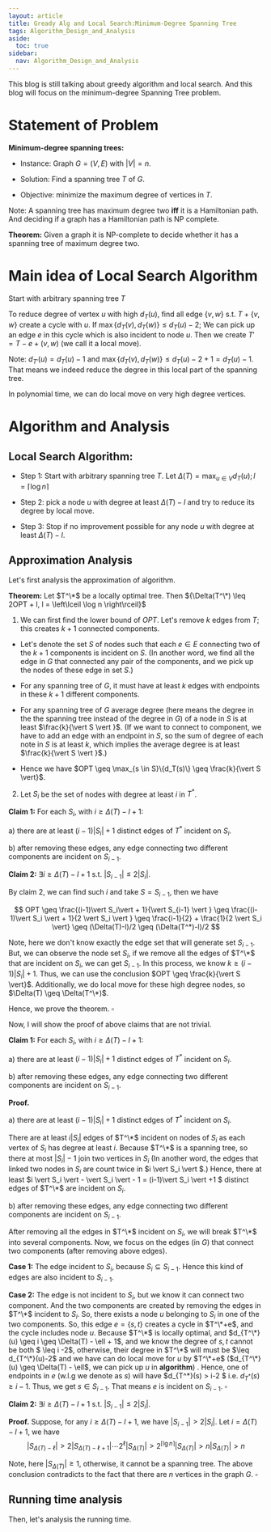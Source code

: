 ```yaml
---
layout: article
title: Gready Alg and Local Search:Minimum-Degree Spanning Tree
tags: Algorithm_Design_and_Analysis
aside:
  toc: true
sidebar:
  nav: Algorithm_Design_and_Analysis
---
```


This blog is still talking about greedy algorithm and local search. And this blog will focus on 
the minimum-degree Spanning Tree problem.

<!--more-->

# Statement of Problem

**Minimum-degree spanning trees:**

- Instance: Graph $G = (V, E)$ with $\vert V\vert = n$.

- Solution: Find a spanning tree $T$ of $G$.

- Objective: minimize the maximum degree of vertices in $T$.

Note: A spanning tree has maximum degree two **iff** it is a Hamiltonian path. And deciding if a graph has a Hamiltonian path is NP complete.

**Theorem:** Given a graph it is NP-complete to decide whether it has a spanning tree of maximum degree two.



# Main idea of Local Search Algorithm

Start with arbitrary spanning tree $T$

To reduce degree of vertex $u$ with high ${d_T(u)}$, find all edge ${\{v, w\}}$ s.t. ${T + \{v, w\}}$ create a cycle with $u$. If $\max\{d_T(v), d_T(w)\} \leq d_T(u) - 2$; We can pick up an edge $e$ in this cycle which is also incident to node ${u}$. Then we create $T' = T - e + (v, w)$ (we call it a local move).

Note: $d_{T'}(u) = d_T(u) - 1$ and $\max\{d_T(v), d_T(w)\} \leq d_T(u) - 2 + 1 = d_T(u) - 1$. That means we indeed reduce the degree in this local part of the spanning tree.

In polynomial time, we can do local move on very high degree vertices.



# Algorithm and Analysis

## Local Search Algorithm:

- Step 1: Start with arbitrary spanning tree $T$. Let ${\Delta(T) = \max_{u \in V} d_T(u); l = \left\lceil \log n \right\rceil}$

- Step 2: pick a node $u$ with degree at least $\Delta(T) - l$ and try to reduce its degree by local move.

- Step 3: Stop if no improvement possible for any node $u$ with degree at least $\Delta(T) - l$.

## Approximation Analysis

Let's first analysis the approximation of algorithm. 

**Theorem:** Let $T^\*$ be a locally optimal tree. Then ${\Delta(T^\*) \leq 2OPT + l, l = \left\lceil \log n \right\rceil}$

1. We can first find the lower bound of $OPT$. Let's remove $k$ edges from $T$; this creates $k + 1$ connected components.

  - Let's denote the set $S$ of nodes such that each $e \in E$ connecting two of the $k + 1$ components is incident on $S$. (In another word, we find all the edge in $G$ that connected any pair of the components, and we pick up the nodes of these edge in set $S$.)

  - For any spanning tree of $G$, it must have at least $k$ edges with endpoints in these $k+1$ different components.

  - For any spanning tree of $G$ average degree (here means the degree in the the spanning tree instead of the degree in $G$) of a node in $S$ is at least $\frac{k}{\vert S \vert }$. (If we want to connect to component, we have to add an edge with an endpoint in $S$, so the sum of degree of each note in $S$ is at least $k$, which implies the average degree is at least $\frac{k}{\vert S \vert }$.)

  - Hence we have $OPT \geq \max_{s \in S}\{d_T(s)\} \geq \frac{k}{\vert S \vert}$.

2. Let $S_i$ be the set of nodes with degree at least $i$ in $T^*$.

**Claim 1:** For each $S_i$, with $i \geq \Delta(T) - l + 1$:

  a) there are at least $(i - 1)\vert S_i \vert + 1$ distinct edges of $T^*$ incident on $S_i$.

  b) after removing these edges, any edge connecting two different components are incident on $S_{i-1}$.

**Claim 2:** $\exists i \geq \Delta(T) - l + 1$ s.t. $\vert S_{i-1} \vert \leq 2\vert S_i \vert$.



By claim 2, we can find such $i$ and take $S = S_{i-1}$, then we have 

$$
OPT \geq  \frac{(i-1)\vert S_i\vert + 1}{\vert S_{i-1} \vert } \geq \frac{(i-1)\vert S_i \vert + 1}{2 \vert S_i \vert } \geq \frac{i-1}{2} + \frac{1}{2 \vert S_i \vert} \geq (\Delta(T)-l)/2 \geq (\Delta(T^*)-l)/2
$$

Note, here we don't know exactly the edge set that will generate set $S_{i-1}$. But, we can observe the node set $S_{i}$, if we remove all the edges of $T^\*$ that are incident on $S_i$, we can get $S_{i-1}$. In this process, we know $k \geq (i - 1) \vert S_i \vert + 1$. Thus, we can use the conclusion $OPT \geq \frac{k}{\vert S \vert}$. Additionally, we do local move for these high degree nodes, so $\Delta(T) \geq \Delta(T^\*)$.

Hence, we prove the theorem. $\square$



Now, I will show the proof of above claims that are not trivial. 



**Claim 1:** For each $S_i$, with $i \geq \Delta(T) - l + 1$:

  a) there are at least $(i - 1)\vert S_i\vert + 1$ distinct edges of $T^*$ incident on $S_i$.

  b) after removing these edges,  any edge connecting two different components are incident on $S_{i-1}$.



**Proof.** 

a) there are at least $(i - 1)\vert S_i\vert + 1$ distinct edges of $T^*$ incident on $S_i$.

There are at least $i\vert S_i \vert$ edges of $T^\*$ incident on nodes of $S_i$ as each vertex of $S_i$ has degree at least $i$. Because $T^\*$ is a spanning tree, so there at most $\vert S_i \vert - 1$ join two vertices in $S_i$ (In another word, the edges that linked two nodes in $S_i$ are count twice in $i \vert S_i \vert $.) Hence, there at least $i \vert S_i \vert - \vert S_i \vert - 1 = (i-1)\vert S_i \vert +1 $ distinct edges of $T^\*$ are incident on $S_i$.



b) after removing these edges, any edge connecting two different components are incident on $S_{i-1}$.

After removing all the edges in $T^\*$ incident on $S_i$, we will break $T^\*$ into several components. Now, we focus on the edges (in $G$) that connect two components (after removing above edges). 

**Case 1:** The edge incident to $S_i$, because $S_i \subseteq S_{i-1}$. Hence this kind of edges are also incident to $S_{i-1}$. 

**Case 2:** The edge is not incident to $S_i$, but we know it can connect two component. And the two components are created by removing the edges in $T^\*$ incident to $S_i$. So, there exists a node $u$ belonging to $S_i$ in one of the two components. So, this edge $e=\{s,t\}$ creates a cycle in $T^\*+e$, and the cycle includes node $u$. Because $T^\*$ is locally optimal, and $d_{T^\*}(u) \geq i \geq \Delta(T) - \ell + 1$, and we know the degree of $s,t$ cannot be both $ \leq i -2$, otherwise, their degree in $T^\*$ will must be $\leq d_{T^\*}(u)-2$ and we have can do local move for $u$ by $T^\*+e$  ($d_{T^\*}(u) \geq \Delta(T) - \ell$, we can pick up $u$ in **algorithm**) . Hence, one of endpoints in $e$ (w.l.g we denote as $s$) will have $d_{T^\*}(s) > i-2 $ i.e. $d_{T^*}(s) \geq i- 1$. Thus, we get $s \in S_{i-1}$. That means $e$ is incident on $S_{i-1}$. $\square$



**Claim 2:** $\exists i \geq \Delta(T) - l + 1$ s.t. $\vert S_{i-1} \vert \leq 2\vert S_i \vert$.



**Proof.** Suppose, for any $i\geq \Delta(T) - l + 1$, we have $\vert S_{i-1} \vert > 2\vert S_i \vert$. Let $i = \Delta(T) - l + 1$, we have
$$
\vert S_{\Delta(T) -\ell} \vert > 2 \vert S_{\Delta(T) -\ell+1} \vert \cdots 2^\ell \vert S_{\Delta(T)} \vert > 2^{\lceil \lg n \rceil} \vert S_{\Delta(T)} \vert > n \vert S_{\Delta(T)} \vert > n
$$

Note, here $\vert S_{\Delta(T)}\vert \geq 1$, otherwise, it cannot be a spanning tree. The above conclusion contradicts to the fact that there are $n$ vertices in the graph $G$. $\square$



## Running time analysis


Then, let's analysis the running time. 



